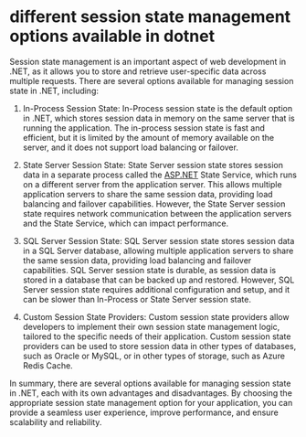 # different session state management options available in dotnet

Session state management is an important aspect of web development in .NET, as it allows you to store and retrieve user-specific data across multiple requests. There are several options available for managing session state in .NET, including:

1. In-Process Session State: In-Process session state is the default option in .NET, which stores session data in memory on the same server that is running the application. The in-process session state is fast and efficient, but it is limited by the amount of memory available on the server, and it does not support load balancing or failover.
    
2. State Server Session State: State Server session state stores session data in a separate process called the [ASP.NET](http://ASP.NET) State Service, which runs on a different server from the application server. This allows multiple application servers to share the same session data, providing load balancing and failover capabilities. However, the State Server session state requires network communication between the application servers and the State Service, which can impact performance.
    
3. SQL Server Session State: SQL Server session state stores session data in a SQL Server database, allowing multiple application servers to share the same session data, providing load balancing and failover capabilities. SQL Server session state is durable, as session data is stored in a database that can be backed up and restored. However, SQL Server session state requires additional configuration and setup, and it can be slower than In-Process or State Server session state.
    
4. Custom Session State Providers: Custom session state providers allow developers to implement their own session state management logic, tailored to the specific needs of their application. Custom session state providers can be used to store session data in other types of databases, such as Oracle or MySQL, or in other types of storage, such as Azure Redis Cache.
    

In summary, there are several options available for managing session state in .NET, each with its own advantages and disadvantages. By choosing the appropriate session state management option for your application, you can provide a seamless user experience, improve performance, and ensure scalability and reliability.